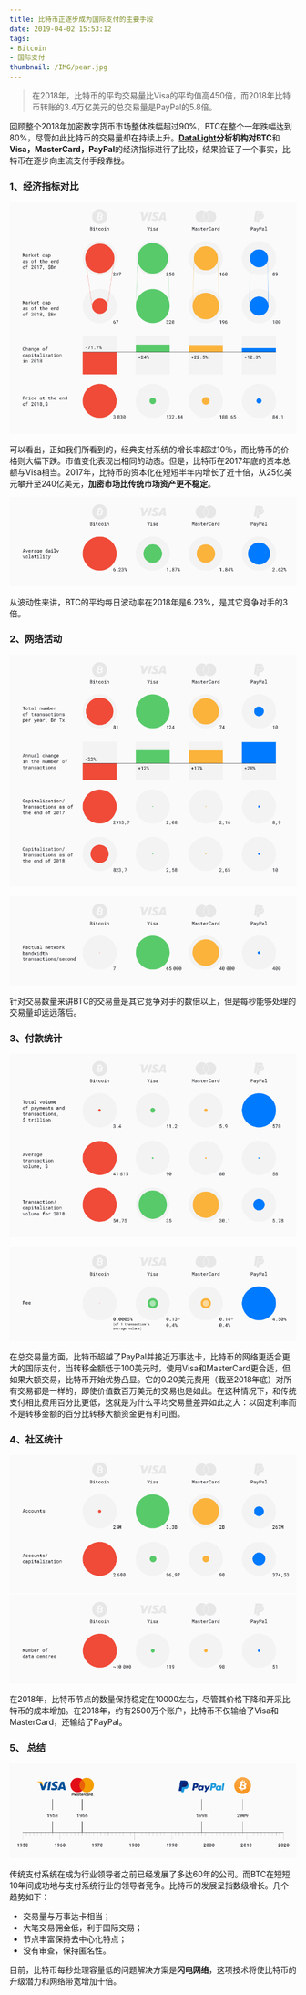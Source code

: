 ```yaml
---
title: 比特币正逐步成为国际支付的主要手段
date: 2019-04-02 15:53:12
tags: 
- Bitcoin
- 国际支付
thumbnail: /IMG/pear.jpg
---
```


> 在2018年，比特币的平均交易量比Visa的平均值高450倍，而2018年比特币转账的3.4万亿美元的总交易量是PayPal的5.8倍。

回顾整个2018年加密数字货币市场整体跌幅超过90%，BTC在整个一年跌幅达到80%，尽管如此比特币的交易量却在持续上升。**[DataLight](https://medium.com/@datalightme/datalight-study-bitcoin-becomes-the-main-method-of-international-payment-33d00a172561)**分析机构对**BTC**和**Visa，MasterCard，PayPal**的经济指标进行了比较，结果验证了一个事实，比特币在逐步向主流支付手段靠拢。

### 1、经济指标对比

![0_1](/IMG/0_1.png)

可以看出，正如我们所看到的，经典支付系统的增长率超过10％，而比特币的价格则大幅下跌。市值变化表现出相同的动态。但是，比特币在2017年底的资本总额与Visa相当。2017年，比特币的资本化在短短半年内增长了近十倍，从25亿美元攀升至240亿美元，**加密市场比传统市场资产更不稳定**。

![0_2](/IMG/0_2.png)

从波动性来讲，BTC的平均每日波动率在2018年是6.23%，是其它竞争对手的3倍。

### 2、网络活动

![0_3](/IMG/0_3.png)

![0_4](/IMG/0_4.png)

针对交易数量来讲BTC的交易量是其它竞争对手的数倍以上，但是每秒能够处理的交易量却远远落后。

### 3、付款统计

![0_5](/IMG/0_5.png)

![0_6](/IMG/0_6.png)

在总交易量方面，比特币超越了PayPal并接近万事达卡，比特币的网络更适合更大的国际支付，当转移金额低于100美元时，使用Visa和MasterCard更合适，但如果大额交易，比特币开始优势凸显。它的0.20美元费用（截至2018年底）对所有交易都是一样的，即使价值数百万美元的交易也是如此。在这种情况下，和传统支付相比费用百分比更低，这就是为什么平均交易量差异如此之大：以固定利率而不是转移金额的百分比转移大额资金更有利可图。

### 4、社区统计

![1_7](/IMG/1_7.png)
![0_61](/IMG/0_61.png)

在2018年，比特币节点的数量保持稳定在10000左右，尽管其价格下降和开采比特币的成本增加。在2018年，约有2500万个账户，比特币不仅输给了Visa和MasterCard，还输给了PayPal。

### 5、 总结

![0_8](/IMG/0_8.png)

传统支付系统在成为行业领导者之前已经发展了多达60年的公司。而BTC在短短10年间成功地与支付系统行业的领导者竞争。比特币的发展呈指数级增长。几个趋势如下：

- 交易量与万事达卡相当；
- 大笔交易佣金低，利于国际交易；
- 节点丰富保持去中心化特点；
- 没有审查，保持匿名性。

目前，比特币每秒处理容量低的问题解决方案是**闪电网络**，这项技术将使比特币的升级潜力和网络带宽增加十倍。

